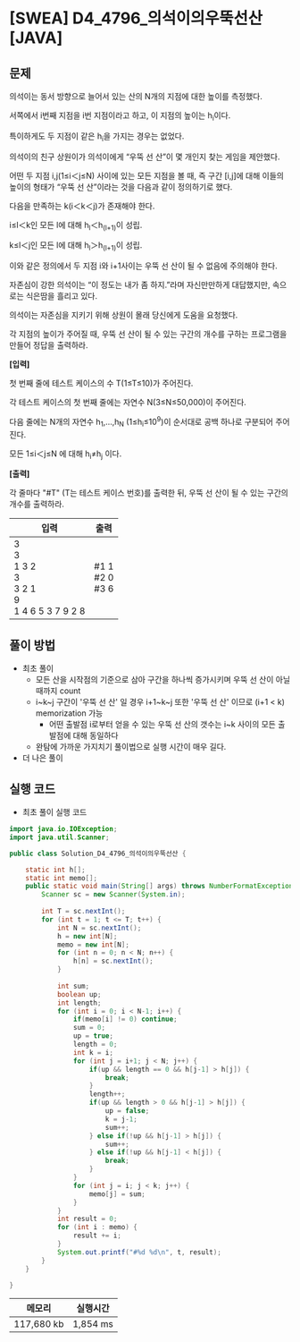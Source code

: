 # [SWEA] D4_4796_의석이의우뚝선산 [JAVA]

## 문제

의석이는 동서 방향으로 늘어서 있는 산의 N개의 지점에 대한 높이를 측정했다.

서쪽에서 i번째 지점을 i번 지점이라고 하고, 이 지점의 높이는 h<sub>i</sub>이다.

특이하게도 두 지점이 같은 h<sub>i</sub>을 가지는 경우는 없었다.

의석이의 친구 상원이가 의석이에게 “우뚝 선 산”이 몇 개인지 찾는 게임을 제안했다.

어떤 두 지점 i,j(1≤i＜j≤N) 사이에 있는 모든 지점을 볼 때, 즉 구간 [i,j]에 대해 이들의 높이의 형태가 “우뚝 선 산”이라는 것을 다음과 같이 정의하기로 했다.


  다음을 만족하는 k(i＜k＜j)가 존재해야 한다.

  i≤l＜k인 모든 l에 대해 h<sub>l</sub>＜h<sub>(l+1)</sub>이 성립.

  k≤l＜j인 모든 l에 대해 h<sub>l</sub>＞h<sub>(l+1)</sub>이 성립.


이와 같은 정의에서 두 지점 i와 i+1사이는 우뚝 선 산이 될 수 없음에 주의해야 한다.

자존심이 강한 의석이는 “이 정도는 내가 좀 하지.”라며 자신만만하게 대답했지만, 속으로는 식은땀을 흘리고 있다.

의석이는 자존심을 지키기 위해 상원이 몰래 당신에게 도움을 요청했다.

각 지점의 높이가 주어질 때, 우뚝 선 산이 될 수 있는 구간의 개수를 구하는 프로그램을 만들어 정답을 출력하라.


**[입력]**

첫 번째 줄에 테스트 케이스의 수 T(1≤T≤10)가 주어진다.

각 테스트 케이스의 첫 번째 줄에는 자연수 N(3≤N≤50,000)이 주어진다.

다음 줄에는 N개의 자연수 h<sub>1</sub>,…,h<sub>N</sub> (1≤h<sub>i</sub>≤10<sup>9</sup>)이 순서대로 공백 하나로 구분되어 주어진다.

모든 1≤i＜j≤N 에 대해 h<sub>i</sub>≠h<sub>j</sub> 이다.

**[출력]**

각 줄마다 "#T" (T는 테스트 케이스 번호)를 출력한 뒤, 우뚝 선 산이 될 수 있는 구간의 개수를 출력하라.

| 입력                                                         | 출력                   |
| ------------------------------------------------------------ | ---------------------- |
| 3<br/>3<br/>1 3 2<br/>3<br/>3 2 1<br/>9<br/>1 4 6 5 3 7 9 2 8 | #1 1<br/>#2 0<br/>#3 6 |


## 풀이 방법

- 최초 풀이
  - 모든 산을 시작점의 기준으로 삼아 구간을 하나씩 증가시키며 우뚝 선 산이 아닐때까지 count
  - i~k~j 구간이 '우뚝 선 산' 일 경우 i+1~k~j 또한 '우뚝 선 산' 이므로 (i+1 < k) memorization 가능
    - 어떤 출발점 i로부터 얻을 수 있는 우뚝 선 산의 갯수는 i~k 사이의 모든 출발점에 대해 동일하다
  - 완탐에 가까운 가지치기 풀이법으로 실행 시간이 매우 길다.
- 더 나은 풀이

## 실행 코드

- 최초 풀이 실행 코드

```java
import java.io.IOException;
import java.util.Scanner;

public class Solution_D4_4796_의석이의우뚝선산 {

	static int h[];
	static int memo[];
	public static void main(String[] args) throws NumberFormatException, IOException {
		Scanner sc = new Scanner(System.in);
		
		int T = sc.nextInt();
		for (int t = 1; t <= T; t++) {
			int N = sc.nextInt();
			h = new int[N];
			memo = new int[N];
			for (int n = 0; n < N; n++) {
				h[n] = sc.nextInt();
			}
			
			int sum;
			boolean up;
			int length;
			for (int i = 0; i < N-1; i++) {
				if(memo[i] != 0) continue; 
				sum = 0;
				up = true;
				length = 0;
				int k = i;
				for (int j = i+1; j < N; j++) {
					if(up && length == 0 && h[j-1] > h[j]) {
						break;
					}
					length++;
					if(up && length > 0 && h[j-1] > h[j]) {
						up = false;
						k = j-1;
						sum++;
					} else if(!up && h[j-1] > h[j]) {
						sum++;
					} else if(!up && h[j-1] < h[j]) {
						break;
					}
				}
				for (int j = i; j < k; j++) {
					memo[j] = sum;
				}
			}
			int result = 0;
			for (int i : memo) {
				result += i;
			}
			System.out.printf("#%d %d\n", t, result);			
		}
	}

}

```

| 메모리     | 실행시간 |
| ---------- | -------- |
| 117,680 kb | 1,854 ms |

